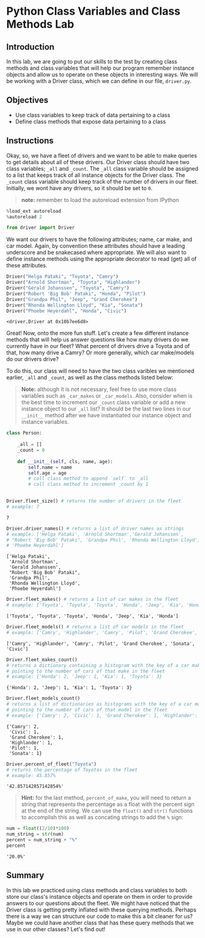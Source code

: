 
# Python Class Variables and Class Methods Lab

## Introduction
In this lab, we are going to put our skills to the test by creating class methods and class variables that will help our program remember instance objects and allow us to operate on these objects in interesting ways. We will be working with a Driver class, which we can define in our file, `driver.py`.

## Objectives
* Use class variables to keep track of data pertaining to a class
* Define class methods that expose data pertaining to a class

## Instructions

Okay, so, we have a fleet of drivers and we want to be able to make queries to get details about all of these drivers. Our Driver class should have two class variables; `_all` and `_count`. The `_all` class variable should be assigned to a list that keeps track of all instance objects for the Driver class. The `_count` class variable should keep track of the number of drivers in our fleet. Initially, we wont have any drivers, so it should be set to `0`.

> **note:** remember to load the autoreload extension from IPython
```python
%load_ext autoreload
%autoreload 2
```


```python
from driver import Driver
```

We want our drivers to have the following attributes; name, car make, and car model. Again, by convention these attributes should have a leading underscore and be snakecased where appropriate. We will also want to define instance methods using the appropriate decorator to read (get) all of these attributes.


```python
Driver("Helga Pataki", "Toyota", "Camry")
Driver("Arnold Shortman", "Toyota", "Highlander")
Driver("Gerald Johanssen", "Toyota", "Camry")
Driver("Robert 'Big Bob' Pataki", "Honda", "Pilot")
Driver("Grandpa Phil", "Jeep", "Grand Cherokee")
Driver("Rhonda Wellington Lloyd", "Kia", "Sonata")
Driver("Phoebe Heyerdahl", "Honda", "Civic")
```




    <driver.Driver at 0x10b7ee6d8>



Great! Now, onto the more fun stuff. Let's create a few different instance methods that will help us answer questions like how many drivers do we currently have in our fleet? What percent of drivers drive a Toyota and of that, how many drive a Camry? Or more generally, which car make/models do our drivers drive?

To do this, our class will need to have the two class varibles we mentioned earlier, `_all` and `_count`, as well as the class methods listed below:

> **Note:** although it is not necessary, feel free to use more class variables such as `_car_makes` or `_car_models`. Also, consider when is the best time to increment our `_count` class variable or add a new instance object to our `_all` list? It should be the last two lines in our `__init__` method after we have instantiated our instance object and instance variables.

```python
class Person:
    
    _all = []
    _count = 0
    
    def __init__(self, cls, name, age):
        self.name = name
        self.age = age
        # call class method to append `self` to _all
        # call class method to increment _count by 1
        
```


```python
Driver.fleet_size() # returns the number of drivers in the fleet
# example: 7
```




    7




```python
Driver.driver_names() # returns a list of driver names as strings
# example: ['Helga Pataki', 'Arnold Shortman','Gerald Johanssen', 
# "Robert 'Big Bob' Pataki", 'Grandpa Phil', 'Rhonda Wellington Lloyd',
# 'Phoebe Heyerdahl']
```




    ['Helga Pataki',
     'Arnold Shortman',
     'Gerald Johanssen',
     "Robert 'Big Bob' Pataki",
     'Grandpa Phil',
     'Rhonda Wellington Lloyd',
     'Phoebe Heyerdahl']




```python
Driver.fleet_makes() # returns a list of car makes in the fleet
# example: ['Toyota', 'Toyota', 'Toyota', 'Honda', 'Jeep', 'Kia', 'Honda']
```




    ['Toyota', 'Toyota', 'Toyota', 'Honda', 'Jeep', 'Kia', 'Honda']




```python
Driver.fleet_models() # returns a list of car models in the fleet
# example: ['Camry', 'Highlander', 'Camry', 'Pilot', 'Grand Cherokee', 'Sonata', 'Civic']
```




    ['Camry', 'Highlander', 'Camry', 'Pilot', 'Grand Cherokee', 'Sonata', 'Civic']




```python
Driver.fleet_makes_count() 
# returns a dictionary containing a histogram with the key of a car make 
# pointing to the number of cars of that make in the fleet
# example: {'Honda': 2, 'Jeep': 1, 'Kia': 1, 'Toyota': 3}
```




    {'Honda': 2, 'Jeep': 1, 'Kia': 1, 'Toyota': 3}




```python
Driver.fleet_models_count() 
# returns a list of dictionaries as histograms with the key of a car model
# pointing to the number of cars of that model in the fleet
# example: {'Camry': 2, 'Civic': 1, 'Grand Cherokee': 1, 'Highlander': 1, 'Pilot': 1, 'Sonata': 1}
```




    {'Camry': 2,
     'Civic': 1,
     'Grand Cherokee': 1,
     'Highlander': 1,
     'Pilot': 1,
     'Sonata': 1}




```python
Driver.percent_of_fleet("Toyota") 
# returns the percentage of Toyotas in the fleet
# example: 45.857%
```




    '42.857142857142854%'



> **Hint:** for the last method, `percent_of_make`, you will need to return a string that represents the percentage  as a float with the percent sign at the end of the string. We can use the `float()` and `str()` functions to accomplish this as well as concating strings to add the `%` sign:


```python
num = float((2/10)*100)
num_string = str(num)
percent = num_string + "%"
percent
```




    '20.0%'



## Summary
In this lab we practiced using class methods and class variables to both store our class's instance objects and operate on them in order to provide answers to our questions about the fleet. We might have noticed that the Driver class is getting pretty inflated with these querying methods. Perhaps there is a way we can structure our code to make this a bit cleaner for us? Maybe we could have another class that has these query methods that we use in our other classes? Let's find out!
